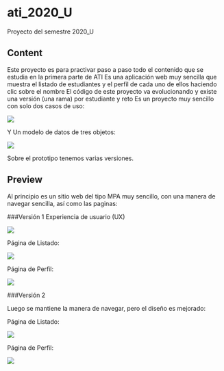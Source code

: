 # ati_2020_U
Proyecto del semestre 2020_U

## Content

Este proyecto es para practivar paso a paso todo el contenido que se estudia en la primera parte de ATI
Es una aplicación web muy sencilla que muestra el listado de estudiantes y el perfil de cada uno de ellos haciendo clic sobre el nombre
El código de este proyecto va evolucionando y existe una versión (una rama) por estudiante y reto
Es un proyecto muy sencillo con solo dos casos de uso:

![](/DiagramaUC.png)

Y Un modelo de datos de tres objetos:

![](/DiagramaClases.png)

Sobre el prototipo tenemos varias versiones.

## Preview
Al principio es un sitio web del tipo MPA muy sencillo, con una manera de navegar sencilla, así como las paginas:

###Versión 1
Experiencia de usuario (UX)

![](/UX-MPA-PaginasDinamicas.png)

Página de Listado:

![](/verListado1.png)

Página de Perfil:

![](/verListado1.png)

###Versión 2

Luego se mantiene la manera de navegar, pero el diseño es mejorado:

Página de Listado:

![](/verListado2.png)

Página de Perfil:

![](/verListado2.png)